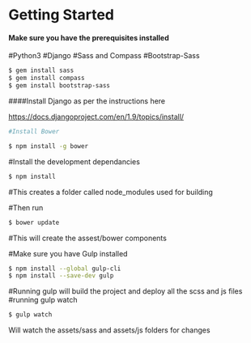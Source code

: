 # Getting Started

#### Make sure you have the prerequisites installed
#Python3
#Django
#Sass and Compass 
#Bootstrap-Sass

```sh
$ gem install sass
$ gem install compass
$ gem install bootstrap-sass
```

####Install Django as per the instructions here

https://docs.djangoproject.com/en/1.9/topics/install/

```sh
#Install Bower 
```

```sh
$ npm install -g bower
```

#Install the development dependancies

```sh
$ npm install
```

#This creates a folder called node_modules used for building

#Then run 

```sh
$ bower update 
```

#This will create the assest/bower components

#Make sure you have Gulp installed

```sh
$ npm install --global gulp-cli
$ npm install --save-dev gulp
```

#Running gulp will build the project and deploy all the scss and js files 
#running gulp watch

```sh
$ gulp watch
```

Will watch the assets/sass and assets/js folders for changes 

